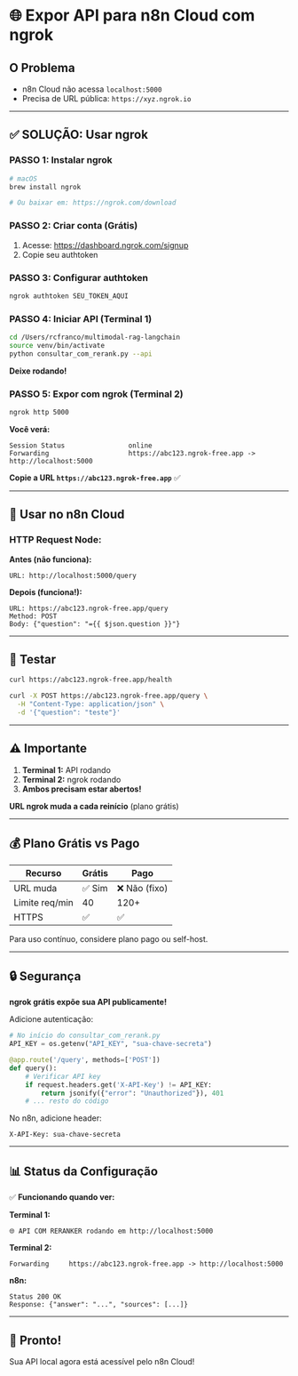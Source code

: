 # 🌐 Expor API para n8n Cloud com ngrok

## O Problema

- n8n Cloud não acessa `localhost:5000`
- Precisa de URL pública: `https://xyz.ngrok.io`

---

## ✅ SOLUÇÃO: Usar ngrok

### PASSO 1: Instalar ngrok

```bash
# macOS
brew install ngrok

# Ou baixar em: https://ngrok.com/download
```

### PASSO 2: Criar conta (Grátis)

1. Acesse: https://dashboard.ngrok.com/signup
2. Copie seu authtoken

### PASSO 3: Configurar authtoken

```bash
ngrok authtoken SEU_TOKEN_AQUI
```

### PASSO 4: Iniciar API (Terminal 1)

```bash
cd /Users/rcfranco/multimodal-rag-langchain
source venv/bin/activate
python consultar_com_rerank.py --api
```

**Deixe rodando!**

### PASSO 5: Expor com ngrok (Terminal 2)

```bash
ngrok http 5000
```

**Você verá:**
```
Session Status                online
Forwarding                    https://abc123.ngrok-free.app -> http://localhost:5000
```

**Copie a URL `https://abc123.ngrok-free.app`** ✅

---

## 🎯 Usar no n8n Cloud

### HTTP Request Node:

**Antes (não funciona):**
```
URL: http://localhost:5000/query
```

**Depois (funciona!):**
```
URL: https://abc123.ngrok-free.app/query
Method: POST
Body: {"question": "={{ $json.question }}"}
```

---

## 🧪 Testar

```bash
curl https://abc123.ngrok-free.app/health

curl -X POST https://abc123.ngrok-free.app/query \
  -H "Content-Type: application/json" \
  -d '{"question": "teste"}'
```

---

## ⚠️ Importante

1. **Terminal 1:** API rodando
2. **Terminal 2:** ngrok rodando
3. **Ambos precisam estar abertos!**

**URL ngrok muda a cada reinício** (plano grátis)

---

## 💰 Plano Grátis vs Pago

| Recurso | Grátis | Pago |
|---------|--------|------|
| URL muda | ✅ Sim | ❌ Não (fixo) |
| Limite req/min | 40 | 120+ |
| HTTPS | ✅ | ✅ |

Para uso contínuo, considere plano pago ou self-host.

---

## 🔒 Segurança

**ngrok grátis expõe sua API publicamente!**

Adicione autenticação:

```python
# No início do consultar_com_rerank.py
API_KEY = os.getenv("API_KEY", "sua-chave-secreta")

@app.route('/query', methods=['POST'])
def query():
    # Verificar API key
    if request.headers.get('X-API-Key') != API_KEY:
        return jsonify({"error": "Unauthorized"}), 401
    # ... resto do código
```

No n8n, adicione header:
```
X-API-Key: sua-chave-secreta
```

---

## 📊 Status da Configuração

✅ **Funcionando quando ver:**

**Terminal 1:**
```
🌐 API COM RERANKER rodando em http://localhost:5000
```

**Terminal 2:**
```
Forwarding     https://abc123.ngrok-free.app -> http://localhost:5000
```

**n8n:**
```
Status 200 OK
Response: {"answer": "...", "sources": [...]}
```

---

## 🎉 Pronto!

Sua API local agora está acessível pelo n8n Cloud!

